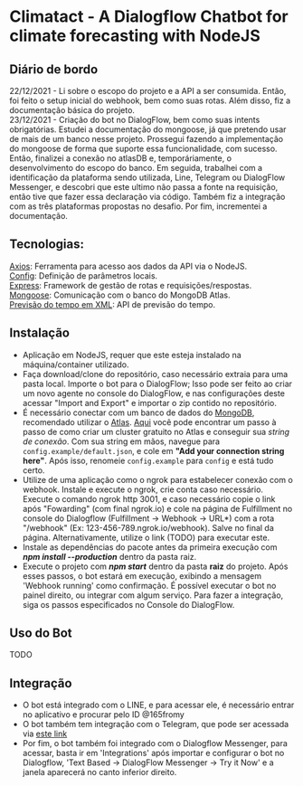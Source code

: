 # Climatact - A Dialogflow Chatbot for climate forecasting with NodeJS


## Diário de bordo
22/12/2021 - Li sobre o escopo do projeto e a API a ser consumida. Então, foi feito o setup inicial do webhook, bem como suas rotas. Além disso, fiz a documentação básica do projeto.  
23/12/2021 - Criação do bot no DialogFlow, bem como suas intents obrigatórias. Estudei a documentação do mongoose, já que pretendo usar de mais de um banco nesse projeto. Prossegui fazendo a implementação do mongoose de forma que suporte essa funcionalidade, com sucesso. Então, finalizei a conexão no atlasDB e, temporáriamente, o desenvolvimento do escopo do banco. Em seguida, trabalhei com a identificação da plataforma sendo utilizada, Line, Telegram ou DialogFlow Messenger, e descobri que este ultimo não passa a fonte na requisição, então tive que fazer essa declaração via código. Também fiz a integração com as três plataformas propostas no desafio. Por fim, incrementei a documentação.

## Tecnologias: 
[Axios](https://github.com/axios/axios): Ferramenta para acesso aos dados da API via o NodeJS.  
[Config](https://www.npmjs.com/package/config): Definição de parâmetros locais.  
[Express](https://expressjs.com/pt-br/): Framework de gestão de rotas e requisições/respostas.  
[Mongoose](https://mongoosejs.com): Comunicação com o banco do MongoDB Atlas.  
[Previsão do tempo em XML](http://servicos.cptec.inpe.br/XML/): API de previsão do tempo.  

## Instalação

- Aplicação em NodeJS, requer que este esteja instalado na máquina/container utilizado. 
- Faça download/clone do repositório, caso necessário extraia para uma pasta local. Importe o bot para o DialogFlow; Isso pode ser feito ao criar um novo agente no console do DialogFlow, e nas configurações deste acessar "Import and Export" e importar o zip contido no repositório.
- É necessário conectar com um banco de dados do [MongoDB](https://www.mongodb.com), recomendado utilizar o [Atlas](https://www.mongodb.com/atlas/database). [Aqui](https://medium.com/reprogramabr/conectando-no-banco-de-dados-cloud-mongodb-atlas-bca63399693f) você pode encontrar um passo à passo de como criar um cluster gratuito no Atlas e conseguir sua <i>string de conexão</i>. Com sua string em mãos, navegue para `config.example/default.json`, e cole em <b>"Add your connection string here"</b>. Após isso, renomeie `config.example` para `config` e está tudo certo.
- Utilize de uma aplicação como o ngrok para estabelecer conexão com o webhook. Instale e execute o ngrok, crie conta caso necessário. Execute o comando ngrok http 3001, e caso necessário copie o link após "Fowarding" (com final ngrok.io) e cole na página de Fulfillment no console do Dialogflow (Fulfillment -> Webhook -> URL*) com a rota "/webhook" (Ex: 123-456-789.ngrok.io/webhook). Salve no final da página. Alternativamente, utilize o link (TODO) para executar este.
- Instale as dependências do pacote antes da primeira execução com <b><i>npm install --production</i></b> dentro da pasta raiz.
- Execute o projeto com <b><i>npm start</i></b> dentro da pasta <b>raiz</b> do projeto. Após esses passos, o bot estará em execução, exibindo a mensagem 'Webhook running' como confirmação. É possível executar o bot no painel direito, ou integrar com algum serviço. Para fazer a integração, siga os passos especificados no Console do DialogFlow.

## Uso do Bot
TODO

## Integração
  
- O bot está integrado com o LINE, e para acessar ele, é necessário entrar no aplicativo e procurar pelo ID @165fromy
- O bot também tem integração com o Telegram, que pode ser acessada via [este link](t.me/Climatact_bot)
- Por fim, o bot também foi integrado com o Dialogflow Messenger, para acessar, basta ir em 'Integrations' após importar e configurar o bot no Dialogflow, 'Text Based -> DialogFlow Messenger -> Try it Now' e a janela aparecerá no canto inferior direito.
